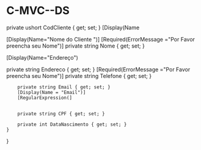 # C-MVC--DS

 private ushort CodCliente { get; set; }
        [Display(Name




[Display(Name="Nome do Cliente ")]
[Required(ErrorMessage ="Por Favor preencha seu Nome")]
private string Nome { get; set; }


[Display(Name="Endereço")

private string Endereco { get; set; }
[Required(ErrorMessage ="Por Favor preencha seu Nome")]
   private string Telefone { get; set; }

        private string Email { get; set; }
        [Display(Name = "Email")]
        [RegularExpression(]


        private string CPF { get; set; }

        private int DataNascimento { get; set; }
    }
}
